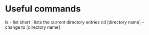 # Useful commands

ls - list short | lists the current directory entries
cd [directory name] - change to [directory name]